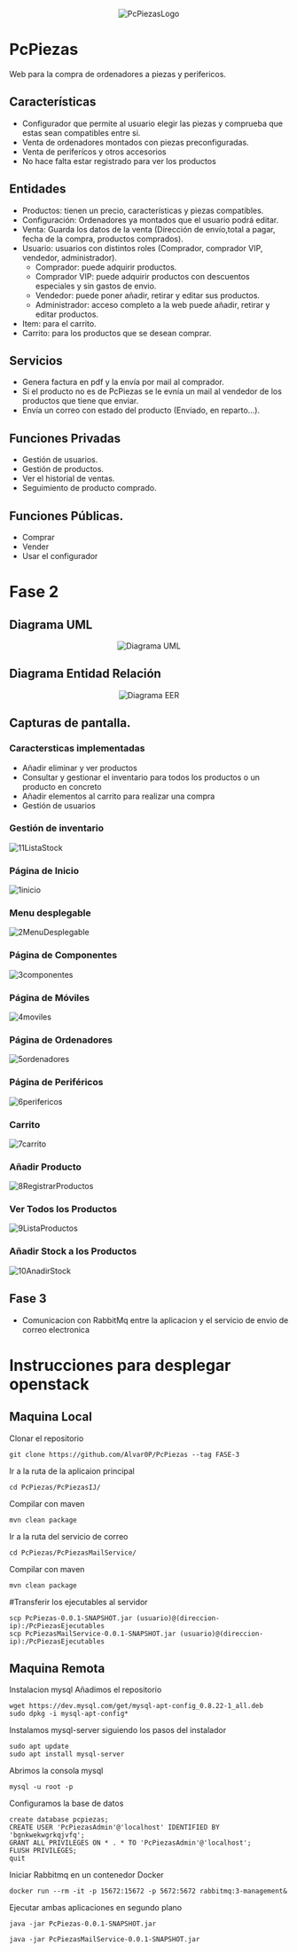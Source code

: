 <p align="center">
  <img src="/Other resources/PcPiezasLogo.png?raw=true" alt="PcPiezasLogo"/>
</p>

# PcPiezas
Web para la compra de ordenadores a piezas y perifericos.

## Características

* Configurador que permite al usuario elegir las piezas y comprueba que estas sean compatibles entre si.
* Venta de ordenadores montados con piezas preconfiguradas.
* Venta de periferícos y otros accesorios
* No hace falta estar registrado para ver los productos

## Entidades

* Productos: tienen un precio, características y piezas compatibles. 
* Configuración: Ordenadores ya montados que el usuario podrá editar.
* Venta: Guarda los datos de la venta (Dirección de envío,total a pagar, fecha de la compra, productos comprados).
* Usuario: usuarios con distintos roles (Comprador, comprador VIP, vendedor, administrador).
  * Comprador: puede adquirir productos.
  * Comprador VIP: puede adquirir productos con descuentos especiales y sin gastos de envio.
  * Vendedor: puede poner añadir, retirar y editar sus productos.
  * Administrador: acceso completo a la web puede añadir, retirar y editar productos.
* Item: para el carrito.
* Carrito: para los productos que se desean comprar.




## Servicios

* Genera factura en pdf y la envía por mail al comprador.
* Si el producto no es de PcPiezas se le evnía un mail al vendedor de los productos que tiene que enviar.
* Envía un correo con estado del producto (Enviado, en reparto...).

## Funciones Privadas

* Gestión de usuarios.
* Gestión de productos.
* Ver el historial de ventas.
* Seguimiento de producto comprado.


## Funciones Públicas.

* Comprar
* Vender
* Usar el configurador
# Fase 2

## Diagrama UML

<p align="center">
  <img src="/Other resources/class diagram.png?raw=true" alt="Diagrama UML"/>
</p>

## Diagrama Entidad Relación

<p align="center">
  <img src="/Other resources/Diagrama EER.png?raw=true" alt="Diagrama EER"/>
</p>

## Capturas de pantalla.

### Caractersticas implementadas
* Añadir eliminar y ver productos
* Consultar y gestionar el inventario para todos los productos o un producto en concreto
* Añadir elementos al carrito para realizar una compra
* Gestión de usuarios

### Gestión de inventario
![11ListaStock](https://user-images.githubusercontent.com/104164229/221727882-c91a2bea-0945-40c9-83a1-881d5784fa6c.png)
### Página de Inicio
![1inicio](https://user-images.githubusercontent.com/104164229/221727884-15d80769-454b-4c53-b8a5-021e4528018d.png)
### Menu desplegable
![2MenuDesplegable](https://user-images.githubusercontent.com/104164229/221727885-297e5215-5e81-4fb4-887f-ea80cc08c7d4.png)
### Página de Componentes
![3componentes](https://user-images.githubusercontent.com/104164229/221727886-9a14b5fc-5933-46fc-b081-69513f222547.png)
### Página de Móviles
![4moviles](https://user-images.githubusercontent.com/104164229/221727887-306a0755-8a81-45c4-8a9b-d7ba2aa969d8.png)
### Página de Ordenadores
![5ordenadores](https://user-images.githubusercontent.com/104164229/221727888-1926f37e-e523-4449-a6b4-e2844edfff21.png)
### Página de Periféricos
![6perifericos](https://user-images.githubusercontent.com/104164229/221727890-504b3ca3-62c9-4893-9196-d9b10d6c3a07.png)
### Carrito
![7carrito](https://user-images.githubusercontent.com/104164229/221727892-a4e79d8a-be4b-4424-9975-f0e1f3a2f10c.png)
### Añadir Producto
![8RegistrarProductos](https://user-images.githubusercontent.com/104164229/221727895-486b644c-2f29-442e-b17c-46e7c9329a22.png)
### Ver Todos los Productos
![9ListaProductos](https://user-images.githubusercontent.com/104164229/221727897-a5fbe192-ba28-4e47-9961-1222b505a3d4.png)
### Añadir Stock a los Productos
![10AnadirStock](https://user-images.githubusercontent.com/104164229/221727898-9102e867-41d7-44ab-aa5f-3261bf2e5713.png)



## Fase 3
* Comunicacion con RabbitMq entre la aplicacion y el servicio de envio de correo electronica

# Instrucciones para desplegar openstack
## Maquina Local
Clonar el repositorio
```
git clone https://github.com/Alvar0P/PcPiezas --tag FASE-3
```
Ir a la ruta de la aplicaion principal
```
cd PcPiezas/PcPiezasIJ/
```
Compilar con maven
```
mvn clean package
```
Ir a la ruta del servicio de correo
```
cd PcPiezas/PcPiezasMailService/
```
Compilar con maven
```
mvn clean package
```
#Transferir los ejecutables al servidor
```
scp PcPiezas-0.0.1-SNAPSHOT.jar (usuario)@(direccion-ip):/PcPiezasEjecutables
scp PcPiezasMailService-0.0.1-SNAPSHOT.jar (usuario)@(direccion-ip):/PcPiezasEjecutables
```

## Maquina Remota

Instalacion mysql
Añadimos el repositorio
```
wget https://dev.mysql.com/get/mysql-apt-config_0.8.22-1_all.deb
sudo dpkg -i mysql-apt-config*
```
Instalamos mysql-server siguiendo los pasos del instalador
```
sudo apt update
sudo apt install mysql-server
```
Abrimos la consola mysql
```
mysql -u root -p
```
Configuramos la base de datos
```
create database pcpiezas;
CREATE USER 'PcPiezasAdmin'@'localhost' IDENTIFIED BY 'bgnkwekwgrkqjvfq';
GRANT ALL PRIVILEGES ON * . * TO 'PcPiezasAdmin'@'localhost';
FLUSH PRIVILEGES;
quit
```

Iniciar Rabbitmq en un contenedor Docker
```
docker run --rm -it -p 15672:15672 -p 5672:5672 rabbitmq:3-management&
```
Ejecutar ambas aplicaciones en segundo plano
```
java -jar PcPiezas-0.0.1-SNAPSHOT.jar
```
```
java -jar PcPiezasMailService-0.0.1-SNAPSHOT.jar
```






